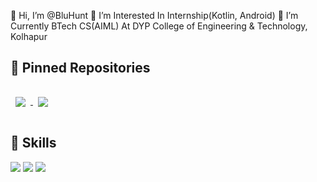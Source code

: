  👋 Hi, I’m @BluHunt
 👀 I’m Interested In Internship(Kotlin, Android)
 🌱 I’m Currently BTech CS(AIML) At DYP College of Engineering & Technology, Kolhapur
 
## 📌 Pinned Repositories
<a href="https://github.com/BluHunt/Result-Analysis-Application">
  <img align="center" style="margin:1rem 0.5rem" src="https://github-readme-stats.vercel.app/api/pin/?username=braydoncoyer&repo=tailwindcss-v2-dark-mode-template&title_color=ffffff&text_color=c9cacc&icon_color=4AB197&bg_color=1A2B34" />
</a>
<a href="https://github.com/BluHunt/Smart-Home">
  <img align="center" style="margin:1rem 0.5rem" src="https://github-readme-stats.vercel.app/api/pin/?username=braydoncoyer&repo=tailwindcss-v2-dark-mode-template&title_color=ffffff&text_color=c9cacc&icon_color=4AB197&bg_color=1A2B34" />
</a>

## 💼 Skills

![](https://img.shields.io/badge/Code-Kotlin-blue)
![](https://img.shields.io/badge/Code-Flutter-blue)
![](https://img.shields.io/badge/Code-Python-blue)
<!---
BluHunt/BluHunt is a ✨ special ✨ repository because its `README.md` (this file) appears on your GitHub profile.
You can click the Preview link to take a look at your changes.
--->
